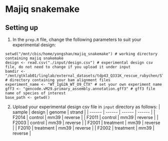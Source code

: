 # Majiq snakemake

## Setting up
1. In the `prep.R` file, change the following parameters to suit your experimental design:
```
setwd("/mnt/cbis/home/yongshan/majiq_snakemake") # working directory containing majiq snakemake
design <- read.csv("./input/design.csv") # experimental design csv file, do not need to change if you upload it under input
bamdir <- "/mnt/gtklab01/linglab/external_datasets/tdp43_Q331K_rescue_rubychen/STAR" # directory containing your bam alignment files
experiment_name <- "WT_IgG2A_WT_O9_CTX" # set your own experiment name
gff3 <- "gencode.vM29.primary_assembly.annotation.gff3" # gff3 file name of species of interest
base_path <- getwd()
```

2. Upload your experimental design csv file in `input` directory as follows:
| sample | design | genome | strand |
| ------ | ------ | ------ | ------ |
| F2014	| control	| mm39	| reverse |
| F2011	| control	| mm39	| reverse |
| F2003	| control	| mm39	| reverse |
| F2001	| treatment	| mm39	| reverse |
| F2010	| treatment	| mm39	| reverse |
| F2002	| treatment	| mm39	| reverse |

